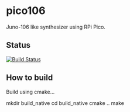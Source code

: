 # pico106

Juno-106 like synthesizer using RPi Pico.

## Status

[![Build Status](https://github.com/AnotherJohnH/pico106/actions/workflows/build_on_push.yml/badge.svg)](https://github.com/AnotherJohnH/pico106/actions/workflows/build_on_push.yml)

## How to build

Build using cmake...

mkdir build_native
cd build_native
cmake ..
make

